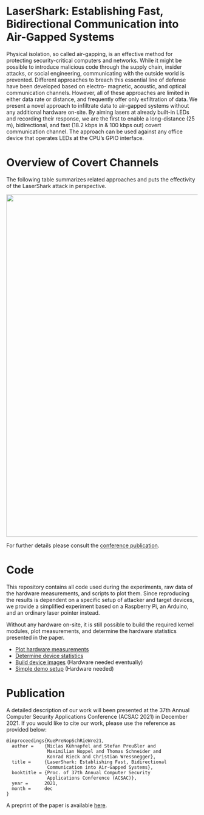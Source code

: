 # LaserShark: Establishing Fast, Bidirectional Communication into Air-Gapped Systems

Physical isolation, so called air-gapping, is an effective method
for protecting security-critical computers and networks. While it
might be possible to introduce malicious code through the supply
chain, insider attacks, or social engineering, communicating with
the outside world is prevented. Different approaches to breach this
essential line of defense have been developed based on electro-
magnetic, acoustic, and optical communication channels. However,
all of these approaches are limited in either data rate or distance,
and frequently offer only exfiltration of data. We present a novel
approach to infiltrate data to air-gapped systems without any additional
hardware on-site. By aiming lasers at already built-in LEDs
and recording their response, we are the first to enable a
long-distance (25 m), bidirectional, and fast (18.2 kbps in & 100 kbps out)
covert communication channel. The approach can be used against
any office device that operates LEDs at the CPU’s GPIO interface.

# Overview of Covert Channels

The following table summarizes related approaches and puts the
effectivity of the LaserShark attack in perspective. 

<img src="https://intellisec.org/research/lasershark/cc-overview.svg" width="900">

For further details please consult the
[conference publication](https://intellisec.org/research/lasershark/2021-acsac.pdf).

# Code

This repository contains all code used during the experiments, raw data
of the hardware measurements, and scripts to plot them. Since
reproducing the results is dependent on a specific setup of attacker
and target devices, we provide a simplified experiment based on a
Raspberry Pi, an Arduino, and an ordinary laser pointer instead.

Without any hardware on-site, it is still possible to build the required
kernel modules, plot measurements, and determine the hardware statistics
presented in the paper.

* [Plot hardware measurements](measurements/README.md)
* [Determine device statistics](stats/README.md)
* [Build device images](docs/build.md) (Hardware needed eventually)
* [Simple demo setup](docs/quickstart.md) (Hardware needed)


# Publication
A detailed description of our work will been presented at the
37th Annual Computer Security Applications Conference (ACSAC 2021)
in December 2021. If you would like to cite our work, please use the
reference as provided below:

```
@inproceedings{KuePreNopSchRieWre21,
  author =    {Niclas Kühnapfel and Stefan Preußler and
               Maximilian Noppel and Thomas Schneider and
               Konrad Rieck and Christian Wressnegger},
  title =     {LaserShark: Establishing Fast, Bidirectional
               Communication into Air-Gapped Systems},
  booktitle = {Proc. of 37th Annual Computer Security
               Applications Conference (ACSAC)},
  year =      2021,
  month =     dec
}
```

A preprint of the paper is available [here](https://intellisec.org/research/lasershark/2021-acsac.pdf).
